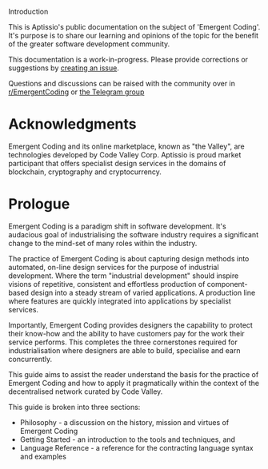 Introduction

This is Aptissio's public documentation on the subject of 'Emergent Coding'. It's purpose is to share our learning and opinions of the topic for the benefit of the greater software development community.

This documentation is a work-in-progress. Please provide corrections or suggestions by [creating an issue](https://github.com/aptissio/emergent-coding-user-guide/issues).

Questions and discussions can be raised with the community over in [r/EmergentCoding](https://www.reddit.com/r/EmergentCoding/) or [the Telegram group](https://t.me/emergentcoding)

# Acknowledgments
Emergent Coding and its online marketplace, known as "the Valley", are technologies developed by Code Valley Corp. Aptissio is proud market participant that offers specialist design services in the domains of blockchain, cryptography and cryptocurrency.

# Prologue
Emergent Coding is a paradigm shift in software development. It's audacious goal of industrialising the software industry requires a significant change to the mind-set of many roles within the industry.

The practice of Emergent Coding is about capturing design methods into automated, on-line design services for the purpose of industrial development. Where the term "industrial development" should inspire visions of repetitive, consistent and effortless production of component-based design into a steady stream of varied applications. A production line where features are quickly integrated into applications by specialist services.

Importantly, Emergent Coding provides designers the capability to protect their know-how and the ability to have customers pay for the work their service performs. This completes the three cornerstones required for industrialisation where designers are able to build, specialise and earn concurrently.

This guide aims to assist the reader understand the basis for the practice of Emergent Coding and how to apply it pragmatically within the context of the decentralised network curated by Code Valley.

This guide is broken into three sections:
* Philosophy - a discussion on the history, mission and virtues of Emergent Coding
* Getting Started - an introduction to the tools and techniques, and
* Language Reference - a reference for the contracting language syntax and examples
